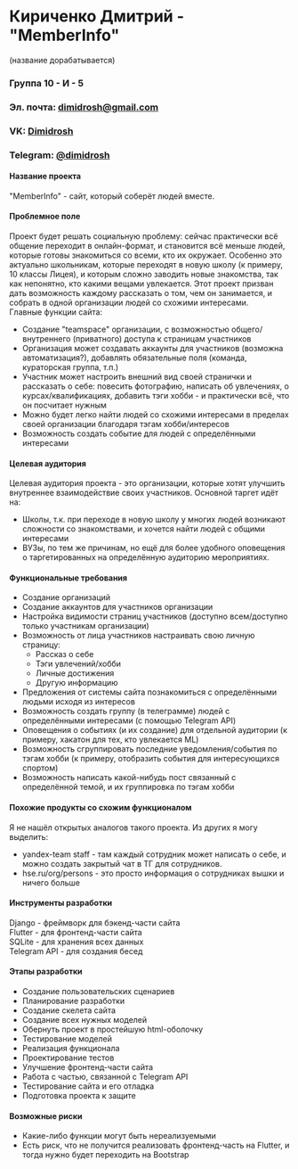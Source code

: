 # Кириченко Дмитрий - "MemberInfo"
(название дорабатывается)
### Группа 10 - И - 5
### Эл. почта: dimidrosh@gmail.com
### VK: [Dimidrosh](https://vk.com/dimidrosh)
### Telegram: [@dimidrosh](https://t.me/dimidrosh)
#### Название проекта
"MemberInfo" - сайт, который соберёт людей вместе.
#### Проблемное поле
Проект будет решать социальную проблему: сейчас практически всё общение переходит в онлайн-формат, и становится всё меньше людей, которые готовы знакомиться со всеми, кто их окружает. Особенно это актуально школьникам, которые переходят в новую школу (к примеру, 10 классы Лицея), и которым сложно заводить новые знакомства, так как непонятно, кто какими вещами увлекается. Этот проект призван дать возможность каждому рассказать о том, чем он занимается, и собрать в одной организации людей со схожими интересами.\
Главные функции сайта:
* Создание "teamspace" организации, с возможностью общего/внутреннего (приватного) доступа к страницам участников
* Организация может создавать аккаунты для участников (возможна автоматизация?), добавлять обязательные поля (команда, кураторская группа, т.п.)
* Участник может настроить внешний вид своей странички и рассказать о себе: повесить фотографию, написать об увлечениях, о курсах/квалификациях, добавить тэги хобби - и практически всё, что он посчитает нужным
* Можно будет легко найти людей со схожими интересами в пределах своей организации благодаря тэгам хобби/интересов
* Возможность создать событие для людей с определёнными интересами
#### Целевая аудитория
Целевая аудитория проекта - это организации, которые хотят улучшить внутреннее взаимодействие своих участников. Основной таргет идёт на:
* Школы, т.к. при переходе в новую школу у многих людей возникают сложности со знакомствами, и хочется найти людей с общими интересами
* ВУЗы, по тем же причинам, но ещё для более удобного оповещения о таргетированных на определённую аудиторию мероприятиях.
#### Функциональные требования
* Создание организаций
* Создание аккаунтов для участников организации
* Настройка видимости страниц участников (доступно всем/доступно только участникам организации)
* Возможность от лица участников настраивать свою личную страницу:
  - Рассказ о себе
  - Тэги увлечений/хобби
  - Личные достижения
  - Другую информацию
* Предложения от системы сайта познакомиться с определёнными людьми исходя из интересов
* Возможность создать группу (в телеграмме) людей с определёнными интересами (с помощью Telegram API)
* Оповещения о событиях (и их создание) для отдельной аудитории (к примеру, хакатон для тех, кто увлекается ML)
* Возможность сгруппировать последние уведомления/события по тэгам хобби (к примеру, отобразить события для интересующихся спортом)
* Возможность написать какой-нибудь пост связанный с определённой темой, и их группировка по тэгам хобби
#### Похожие продукты со схожим функционалом
Я не нашёл открытых аналогов такого проекта. Из других я могу выделить:
* yandex-team staff - там каждый сотрудник может написать о себе, и можно создать закрытый чат в ТГ для сотрудников.
* hse.ru/org/persons - это просто информация о сотрудниках вышки и ничего больше
#### Инструменты разработки
Django - фреймворк для бэкенд-части сайта\
Flutter - для фронтенд-части сайта\
SQLite - для хранения всех данных\
Telegram API - для создания бесед
#### Этапы разработки
* Создание пользовательских сценариев
* Планирование разработки
* Создание скелета сайта
* Создание всех нужных моделей
* Обернуть проект в простейшую html-оболочку
* Тестирование моделей
* Реализация функционала
* Проектирование тестов
* Улучшение фронтенд-части сайта
* Работа с частью, связанной с Telegram API
* Тестирование сайта и его отладка
* Подготовка проекта к защите
#### Возможные риски
* Какие-либо функции могут быть нереализуемыми
* Есть риск, что не получится реализовать фронтенд-часть на Flutter, и тогда нужно будет переходить на Bootstrap

